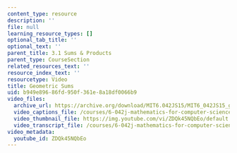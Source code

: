```yaml
---
content_type: resource
description: ''
file: null
learning_resource_types: []
optional_tab_title: ''
optional_text: ''
parent_title: 3.1 Sums & Products
parent_type: CourseSection
related_resources_text: ''
resource_index_text: ''
resourcetype: Video
title: Geometric Sums
uid: b949e896-86fd-950f-361e-8a18df0066b9
video_files:
  archive_url: https://archive.org/download/MIT6.042JS15/MIT6_042JS15_geometricsum_video_ipod.mp4
  video_captions_file: /courses/6-042j-mathematics-for-computer-science-spring-2015/47732a419d4655748c49698093e6633c_ZDQk45NQbEo.vtt
  video_thumbnail_file: https://img.youtube.com/vi/ZDQk45NQbEo/default.jpg
  video_transcript_file: /courses/6-042j-mathematics-for-computer-science-spring-2015/c0ef67da07f681b1d8fd06fe716385a5_ZDQk45NQbEo.pdf
video_metadata:
  youtube_id: ZDQk45NQbEo
---
```

